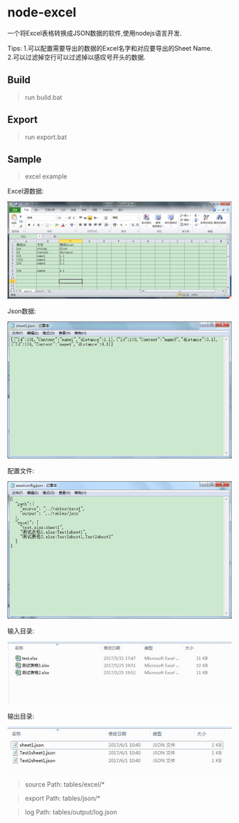 # node-excel

一个将Excel表格转换成JSON数据的软件,使用nodejs语言开发.  

Tips:
1.可以配置需要导出的数据的Excel名字和对应要导出的Sheet Name.  
2.可以过滤掉空行可以过滤掉以感叹号开头的数据.

## Build

> run build.bat 

## Export

> run export.bat

## Sample

> excel example  

Excel源数据:

![](https://github.com/onelei/node-excel/blob/master/image/excel.png)  

Json数据:

![](https://github.com/onelei/node-excel/blob/master/image/json.png)  

配置文件:

![](https://github.com/onelei/node-excel/blob/master/image/configure.png)  

输入目录:

![](https://github.com/onelei/node-excel/blob/master/image/excelSource.png)  

输出目录:

![](https://github.com/onelei/node-excel/blob/master/image/jsonResult.png)  


> source Path: tables/excel/*

> export Path: tables/json/*

> log Path: tables/output/log.json
